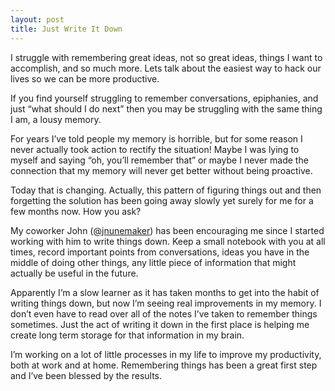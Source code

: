 ```yaml
---
layout: post
title: Just Write It Down
---
```


I struggle with remembering great ideas, not so great ideas, things I
want to accomplish, and so much more. Lets talk about the easiest way to
hack our lives so we can be more productive.

If you find yourself struggling to remember conversations, epiphanies,
and just “what should I do next” then you may be struggling with the
same thing I am, a lousy memory.

For years I’ve told people my memory is horrible, but for some reason I
never actually took action to rectify the situation! Maybe I was lying
to myself and saying “oh, you’ll remember that” or maybe I never made
the connection that my memory will never get better without being
proactive.

Today that is changing. Actually, this pattern of figuring things out
and then forgetting the solution has been going away slowly yet surely
for me for a few months now. How you ask?

My coworker John ([@jnunemaker](http://twitter.com/jnunemaker)) has been
encouraging me since I started working with him to write things down.
Keep a small notebook with you at all times, record important points
from conversations, ideas you have in the middle of doing other things,
any little piece of information that might actually be useful in the
future.

Apparently I’m a slow learner as it has taken months to get into the
habit of writing things down, but now I’m seeing real improvements in my
memory. I don’t even have to read over all of the notes I’ve taken to
remember things sometimes. Just the act of writing it down in the first
place is helping me create long term storage for that information in my
brain.

I’m working on a lot of little processes in my life to improve my
productivity, both at work and at home. Remembering things has been a
great first step and I’ve been blessed by the results.
